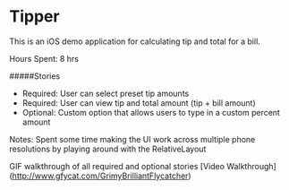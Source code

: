 # Tipper 

This is an iOS demo application for calculating tip and total for a bill. 

Hours Spent: 8 hrs

#####Stories
* Required: User can select preset tip amounts
* Required: User can view tip and total amount (tip + bill amount)
* Optional: Custom option that allows users to type in a custom percent amount 

Notes:
Spent some time making the UI work across multiple phone resolutions by playing around with the RelativeLayout

GIF walkthrough of all required and optional stories
[Video Walkthrough] (http://www.gfycat.com/GrimyBrilliantFlycatcher)

